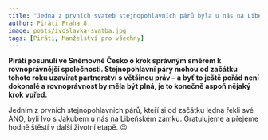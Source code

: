 ```yaml
---
title: "Jedna z prvních svateb stejnopohlavních párů byla u nás na Libeňském zámku"
author: Piráti Praha 8
image: posts/ivoslavka-svatba.jpg
tags: [Piráti, Manželství pro všechny]
---
```


**Piráti posunuli ve Sněmovně Česko o krok správným směrem k rovnoprávnější společnosti. Stejnopohlavní páry mohou od začátku tohoto roku uzavírat partnerství s většinou práv – a byť to ještě pořád není dokonalé a rovnoprávnost by měla být plná, je to konečně aspoň nějaký krok vpřed.**

Jedním z prvních stejnopohlavnich párů, kteří si od začátku ledna řekli své ANO, byli Ivo s Jakubem u nás na Libeňském zámku. Gratulujeme a přejeme hodně štěstí v další životní etapě. 😍


